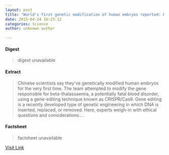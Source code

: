 ```yaml
---
layout: post
title: "World's first genetic modification of human embryos reported: Experts consider ethics"
date: 2015-04-24 16:23:12
categories: Science
author: unknown author

---
```



#### Digest
>digest unavailable

#### Extract
>Chinese scientists say they've genetically modified human embryos for the very first time. The team attempted to modify the gene responsible for beta-thalassaemia, a potentially fatal blood disorder, using a gene-editing technique known as CRISPR/Cas9. Gene editing is a recently developed type of genetic engineering in which DNA is inserted, replaced, or removed. Here, experts weigh-in with ethical questions and considerations....

#### Factsheet
>factsheet unavailable

[Visit Link](http://feeds.sciencedaily.com/~r/sciencedaily/~3/o4PtewFhkl8/150424122312.htm)


